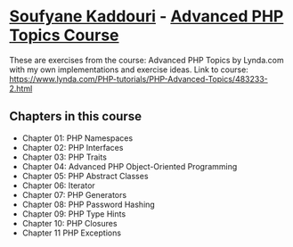 # [Soufyane Kaddouri](http://linkedin.com/in/skaddouri) - [Advanced PHP Topics Course](https://www.lynda.com/PHP-tutorials/PHP-Advanced-Topics/483233-2.html)

These are exercises from the course: Advanced PHP Topics by Lynda.com with my own
implementations and exercise ideas. Link to course: https://www.lynda.com/PHP-tutorials/PHP-Advanced-Topics/483233-2.html

## Chapters in this course

* Chapter 01: PHP Namespaces
* Chapter 02: PHP Interfaces
* Chapter 03: PHP Traits
* Chapter 04: Advanced PHP Object-Oriented Programming
* Chapter 05: PHP Abstract Classes
* Chapter 06: Iterator
* Chapter 07: PHP Generators
* Chapter 08: PHP Password Hashing
* Chapter 09: PHP Type Hints
* Chapter 10: PHP Closures
* Chapter 11 PHP Exceptions